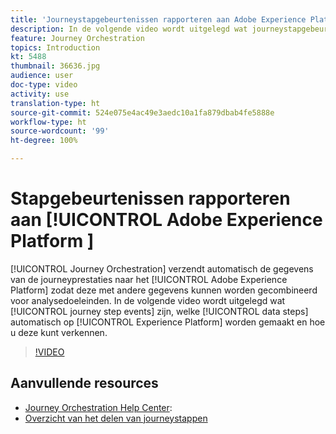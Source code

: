 ```yaml
---
title: 'Journeystapgebeurtenissen rapporteren aan Adobe Experience Platform '
description: In de volgende video wordt uitgelegd wat journeystapgebeurtenissen zijn, welke gegevensstappen automatisch op Experience Platform worden gemaakt en hoe u deze kunt verkennen.
feature: Journey Orchestration
topics: Introduction
kt: 5488
thumbnail: 36636.jpg
audience: user
doc-type: video
activity: use
translation-type: ht
source-git-commit: 524e075e4ac49e3aedc10a1fa879dbab4fe5888e
workflow-type: ht
source-wordcount: '99'
ht-degree: 100%

---
```



# Stapgebeurtenissen rapporteren aan [!UICONTROL Adobe Experience Platform ]

[!UICONTROL Journey Orchestration] verzendt automatisch de gegevens van de journeyprestaties naar het [!UICONTROL Adobe Experience Platform] zodat deze met andere gegevens kunnen worden gecombineerd voor analysedoeleinden.
In de volgende video wordt uitgelegd wat [!UICONTROL journey step events] zijn, welke [!UICONTROL data steps] automatisch op [!UICONTROL Experience Platform] worden gemaakt en hoe u deze kunt verkennen.

>[!VIDEO](https://video.tv.adobe.com/v/36636?quality=12&captions=dut)

## Aanvullende resources

* [Journey Orchestration Help Center](https://docs.adobe.com/content/help/nl-NL/journeys/using/journey-orchestration-home.html):
* [Overzicht van het delen van journeystappen](https://docs.adobe.com/content/help/nl-NL/journeys/using/building-journeys/sharing-journey-steps/sharing-overview.html)
